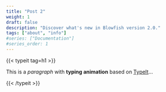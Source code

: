 ```yaml
---
title: "Post 2"
weight: 1
draft: false
description: "Discover what's new in Blowfish version 2.0."
tags: ["about", "info"]
#series: ["Documentation"]
#series_order: 1
---
```

{{< typeit tag=h1 >}}

This is a *paragraph* with **typing animation** based on [TypeIt](https://typeitjs.com/)...

{{< /typeit >}}